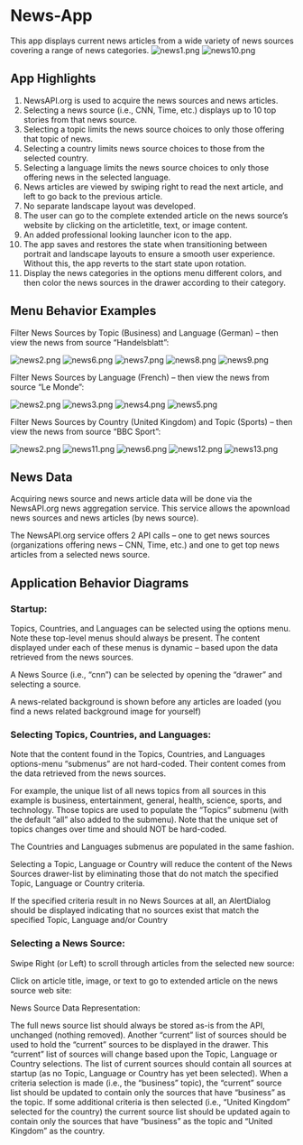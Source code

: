 # News-App

This app displays current news articles from a wide variety of news sources covering a range of news categories.
![news1.png](https://github.com/angmadera/images/blob/main/news1.png?raw=true) ![news10.png](https://github.com/angmadera/images/blob/main/news10.png?raw=true)

## App Highlights

1) NewsAPI.org is used to acquire the news sources and news articles.
2) Selecting a news source (i.e., CNN, Time, etc.) displays up to 10 top stories from that news source.
3) Selecting a topic limits the news source choices to only those offering that topic of news.
4) Selecting a country limits news source choices to those from the selected country.
5) Selecting a language limits the news source choices to only those offering news in the selected language.
6) News articles are viewed by swiping right to read the next article, and left to go back to the previous article.
7) No separate landscape layout was developed.
8) The user can go to the complete extended article on the news source’s website by clicking on the articletitle, text, or image content.
9) An added professional looking launcher icon to the app.
10) The app saves and restores the state when transitioning between portrait and landscape layouts to ensure a smooth user experience. Without this, the app reverts to the start state upon rotation.
11) Display the news categories in the options menu different colors, and then color the news sources in the drawer according to their category.


## Menu Behavior Examples
Filter News Sources by Topic (Business) and Language (German) – then view the news from source “Handelsblatt”:

![news2.png](https://github.com/angmadera/images/blob/main/news2.png?raw=true) ![news6.png](https://github.com/angmadera/images/blob/main/news6.png?raw=true) ![news7.png](https://github.com/angmadera/images/blob/main/news7.png?raw=true) ![news8.png](https://github.com/angmadera/images/blob/main/news8.png?raw=true) ![news9.png](https://github.com/angmadera/images/blob/main/news9.png?raw=true) 

Filter News Sources by Language (French) – then view the news from source “Le Monde”:

![news2.png](https://github.com/angmadera/images/blob/main/news2.png?raw=true) ![news3.png](https://github.com/angmadera/images/blob/main/news3.png?raw=true) ![news4.png](https://github.com/angmadera/images/blob/main/news4.png?raw=true) ![news5.png](https://github.com/angmadera/images/blob/main/news5.png?raw=true)

Filter News Sources by Country (United Kingdom) and Topic (Sports) – then view the news from source “BBC Sport”:

![news2.png](https://github.com/angmadera/images/blob/main/news2.png?raw=true) ![news11.png](https://github.com/angmadera/images/blob/main/news11.png?raw=true) ![news6.png](https://github.com/angmadera/images/blob/main/news6.png?raw=true) ![news12.png](https://github.com/angmadera/images/blob/main/news12.png?raw=true) ![news13.png](https://github.com/angmadera/images/blob/main/news13.png?raw=true)

## News Data
Acquiring news source and news article data will be done via the NewsAPI.org news aggregation service. This service allows the apownload news sources and news articles (by news source).

The NewsAPI.org service offers 2 API calls – one to get news sources (organizations offering news – CNN, Time, etc.) and one to get top news articles from a selected news source.

## Application Behavior Diagrams
### Startup:

Topics, Countries, and Languages can be selected using the options menu. Note these top-level menus should always be present. The content displayed under each of these menus is dynamic – based upon the data retrieved from the news sources.

A News Source (i.e., “cnn”) can be selected by opening the “drawer” and selecting a source.

A news-related background is shown before any articles are loaded (you find a news related background image for
yourself)

### Selecting Topics, Countries, and Languages:

Note that the content found in the Topics, Countries, and Languages options-menu “submenus” are not hard-coded. Their content comes from the data retrieved from the news sources.

For example, the unique list of all news topics from all sources in this example is business, entertainment, general, health, science, sports, and technology. Those topics are used to populate the “Topics” submenu (with the default  “all” also added to the submenu). Note that the unique set of topics changes over time and should NOT be hard-coded.

The Countries and Languages submenus are populated in the same fashion.

Selecting a Topic, Language or Country will reduce the content of the News Sources drawer-list by eliminating those that do not match the specified Topic, Language or Country criteria.

If the specified criteria result in no News Sources at all, an AlertDialog should be displayed indicating that no sources exist that match the specified Topic, Language and/or Country

### Selecting a News Source:

Swipe Right (or Left) to scroll through articles from the selected new source:

Click on article title, image, or text to go to extended article on the news source web site:

News Source Data Representation:

The full news source list should always be stored as-is from the API, unchanged (nothing removed). Another “current” list of sources should be used to hold the “current” sources to be displayed in the drawer. This “current” list of sources will change based upon the Topic, Language or Country selections. The list of current sources should contain all sources at startup (as no Topic, Language or Country has yet been selected). When a criteria selection is made (i.e., the “business” topic), the “current” source list should be updated to contain only the sources that have “business” as the topic. If some additional criteria is then selected (i.e., “United Kingdom” selected for the country) the current source list should be updated again to contain only the sources that have “business” as the topic and “United Kingdom” as the country.
